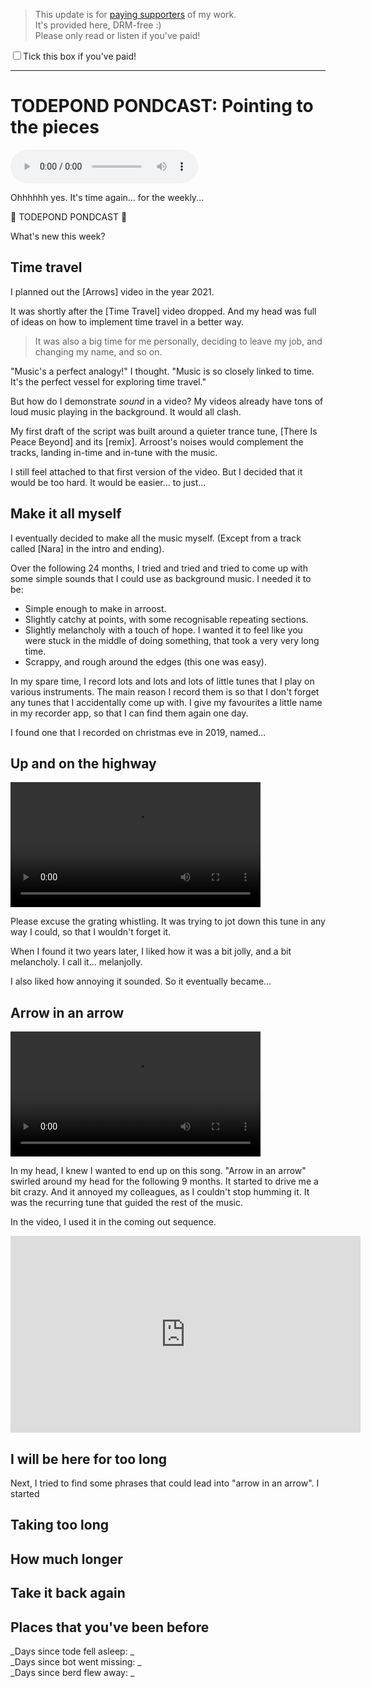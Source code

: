 > This update is for [paying supporters](https://patreon.com/TodePond) of my work.<br>
> It's provided here, DRM-free :)<br>
> Please only read or listen if you've paid!

<input id="paid-checkbox" type="checkbox"><label for="paid-checkbox">Tick this box if you've paid!</label>

<script>
  const key = 'pondcast/paid'
  const paid = localStorage.getItem(key)
  const checkbox = document.getElementById('paid-checkbox')
  if (paid) {
    checkbox.checked = true
  }
  checkbox.addEventListener('change', () => {
    if (checkbox.checked) {
      localStorage.setItem(key, 'true')
    } else {
      localStorage.removeItem(key)
    }
  })
</script>

<style>
  /* crop top and bottom 25% of video */
  video {
    object-fit: cover;
    height: 200px;
  }
</style>

<hr>

# TODEPOND PONDCAST: Pointing to the pieces

<audio controls>
  <source src="1.m4a" type="audio/x-m4a">
</audio>

Ohhhhhh yes. It's time again... for the weekly...

🐸 TODEPOND PONDCAST 🐸

What's new this week?

## Time travel

I planned out the [Arrows] video in the year 2021.

It was shortly after the [Time Travel] video dropped. And my head was full of ideas on how to implement time travel in a better way.

> It was also a big time for me personally, deciding to leave my job, and changing my name, and so on.

"Music's a perfect analogy!" I thought. "Music is so closely linked to time. It's the perfect vessel for exploring time travel."

But how do I demonstrate *sound* in a video? My videos already have tons of loud music playing in the background. It would all clash.

My first draft of the script was built around a quieter trance tune, [There Is Peace Beyond] and its [remix]. Arroost's noises would complement the tracks, landing in-time and in-tune with the music.

I still feel attached to that first version of the video. But I decided that it would be too hard. It would be easier... to just...

## Make it all myself

I eventually decided to make all the music myself. (Except from a track called [Nara] in the intro and ending).

Over the following 24 months, I tried and tried and tried to come up with some simple sounds that I could use as background music. I needed it to be:

- Simple enough to make in arroost.
- Slightly catchy at points, with some recognisable repeating sections.
- Slightly melancholy with a touch of hope. I wanted it to feel like you were stuck in the middle of doing something, that took a very very long time.
- Scrappy, and rough around the edges (this one was easy).

In my spare time, I record lots and lots and lots of little tunes that I play on various instruments. The main reason I record them is so that I don't forget any tunes that I accidentally come up with. I give my favourites a little name in my recorder app, so that I can find them again one day.

I found one that I recorded on christmas eve in 2019, named...

## Up and on the highway

<video controls>
  <source src="up-and-on-the-highway.mp4" type="video/mp4">
</video>

Please excuse the grating whistling. It was trying to jot down this tune in any way I could, so that I wouldn't forget it.

When I found it two years later, I liked how it was a bit jolly, and a bit melancholy. I call it... melanjolly.

I also liked how annoying it sounded. So it eventually became...

## Arrow in an arrow

<video controls>
  <source src="arrow-in-an-arrow.mp4" type="video/mp4">
</video>

In my head, I knew I wanted to end up on this song. "Arrow in an arrow" swirled around my head for the following 9 months. It started to drive me a bit crazy. And it annoyed my colleagues, as I couldn't stop humming it. It was the recurring tune that guided the rest of the music.

In the video, I used it in the coming out sequence.

<iframe width="560" height="315" src="https://www.youtube.com/embed/DNBKdU6XrLY?si=fuJ9_okEXIdI4UaQ&amp;start=442&amp;end=467" title="YouTube video player" frameborder="0" allow="accelerometer; autoplay; clipboard-write; encrypted-media; gyroscope; picture-in-picture; web-share" allowfullscreen></iframe>

## I will be here for too long

Next, I tried to find some phrases that could lead into "arrow in an arrow". I started 

## Taking too long

## How much longer

## Take it back again

## Places that you've been before 

_Days since tode fell asleep: _<br>
_Days since bot went missing: _<br>
_Days since berd flew away: _
